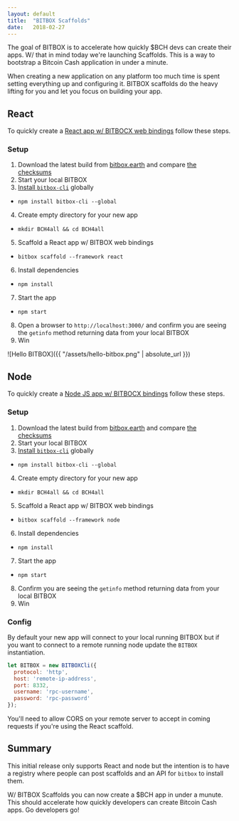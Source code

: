 ```yaml
---
layout: default
title:  "BITBOX Scaffolds"
date:   2018-02-27
---
```


The goal of BITBOX is to accelerate how quickly $BCH devs can create their apps. W/ that in mind today we're launching Scaffolds. This is a way to bootstrap a Bitcoin Cash application in under a minute.

When creating a new application on any platform too much time is spent setting everything up and configuring it. BITBOX scaffolds do the heavy lifting for you and let you focus on building your app.

## React

To quickly create a [React app w/ BITBOCX web bindings](https://github.com/bigearth/bitbox-scaffold-react) follow these steps.

### Setup

1. Download the latest build from [bitbox.earth](https://www.bitbox.earth/) and compare [the checksums](https://github.com/bigearth/keys-n-hashes)
2. Start your local BITBOX
3. [Install `bitbox-cli`](https://www.npmjs.com/package/bitbox-cli) globally
  * `npm install bitbox-cli --global`
4. Create empty directory for your new app
  * `mkdir BCH4all && cd BCH4all`
5. Scaffold a React app w/ BITBOX web bindings
  * `bitbox scaffold --framework react`
6. Install dependencies
  * `npm install`
7. Start the app
  * `npm start`
8. Open a browser to `http://localhost:3000/` and confirm you are seeing the `getinfo` method returning data from your local BITBOX
9. Win

![Hello BITBOX]({{ "/assets/hello-bitbox.png" | absolute_url }})

## Node

To quickly create a [Node JS app w/ BITBOCX bindings](https://github.com/bigearth/bitbox-scaffold-node) follow these steps.

### Setup

1. Download the latest build from [bitbox.earth](https://www.bitbox.earth/) and compare [the checksums](https://github.com/bigearth/keys-n-hashes)
2. Start your local BITBOX
3. [Install `bitbox-cli`](https://www.npmjs.com/package/bitbox-cli) globally
  * `npm install bitbox-cli --global`
4. Create empty directory for your new app
  * `mkdir BCH4all && cd BCH4all`
5. Scaffold a React app w/ BITBOX web bindings
  * `bitbox scaffold --framework node`
6. Install dependencies
  * `npm install`
7. Start the app
  * `npm start`
8. Confirm you are seeing the `getinfo` method returning data from your local BITBOX
9. Win

### Config

By default your new app will connect to your local running BITBOX but if you want to connect to a remote running node update the `BITBOX` instantiation.

```js
let BITBOX = new BITBOXCli({
  protocol: 'http',
  host: 'remote-ip-address',
  port: 8332,
  username: 'rpc-username',
  password: 'rpc-password'
});
```

You'll need to allow CORS on your remote server to accept in coming requests if you're using the React scaffold.

## Summary

This initial release only supports React and node but the intention is to have a registry where people can post scaffolds and an API for `bitbox` to install them.

W/ BITBOX Scaffolds you can now create a $BCH app in under a munute. This should accelerate how quickly developers can create Bitcoin Cash apps. Go developers go!
